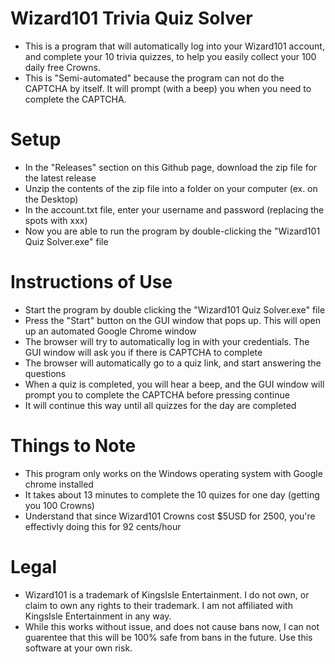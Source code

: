 # Wizard101 Trivia Quiz Solver
- This is a program that will automatically log into your Wizard101 account, and complete your 10 trivia quizzes, to help you easily collect your 100 daily free Crowns.
- This is "Semi-automated" because the program can not do the CAPTCHA by itself. It will prompt (with a beep) you when you need to complete the CAPTCHA.

# Setup
- In the "Releases" section on this Github page, download the zip file for the latest release
- Unzip the contents of the zip file into a folder on your computer (ex. on the Desktop)
- In the account.txt file, enter your username and password (replacing the spots with xxx)
- Now you are able to run the program by double-clicking the "Wizard101 Quiz Solver.exe" file

# Instructions of Use
- Start the program by double clicking the "Wizard101 Quiz Solver.exe" file
- Press the "Start" button on the GUI window that pops up. This will open up an automated Google Chrome window
- The browser will try to automatically log in with your credentials. The GUI window will ask you if there is CAPTCHA to complete
- The browser will automatically go to a quiz link, and start answering the questions
- When a quiz is completed, you will hear a beep, and the GUI window will prompt you to complete the CAPTCHA before pressing continue
- It will continue this way until all quizzes for the day are completed

# Things to Note
- This program only works on the Windows operating system with Google chrome installed
- It takes about 13 minutes to complete the 10 quizes for one day (getting you 100 Crowns)
- Understand that since Wizard101 Crowns cost $5USD for 2500, you're effectivly doing this for 92 cents/hour

# Legal
- Wizard101 is a trademark of KingsIsle Entertainment. I do not own, or claim to own any rights to their trademark. I am not affiliated with KingsIsle Entertainment in any way. 
- While this works without issue, and does not cause bans now, I can not guarentee that this will be 100% safe from bans in the future. Use this software at your own risk.
